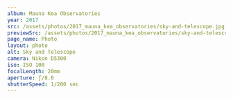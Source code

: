 ```yaml
---
album: Mauna Kea Observatories
year: 2017
src: /assets/photos/2017_mauna_kea_observatories/sky-and-telescope.jpg
previewSrc: /assets/photos/2017_mauna_kea_observatories/sky-and-telescope-preview.jpg
page_name: Photo
layout: photo
alt: Sky and Telescope
camera: Nikon D5300
iso: ISO 100
focalLength: 20mm
aperture: ƒ/8.0
shutterSpeed: 1/200 sec
---
```

